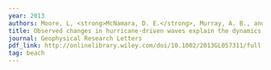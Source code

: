 ```yaml
---
year: 2013
authors: Moore, L, <strong>McNamara, D. E.</strong>, Murray, A. B., and Brenner, O.
title: Observed changes in hurricane-driven waves explain the dynamics of modern cuspate shorelines
journal: Geophysical Research Letters
pdf_link: http://onlinelibrary.wiley.com/doi/10.1002/2013GL057311/full
tag: beach
---
```

